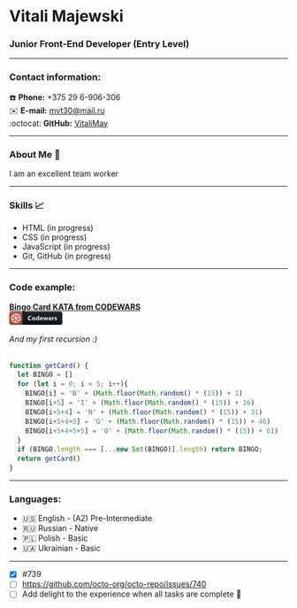 # Vitali Majewski
### Junior Front-End Developer (Entry Level)

----

### Contact information:
:phone: **Phone:** +375 29 6-906-306  
:envelope: **E-mail:** mvt30@mail.ru  
:octocat: **GitHub:** [VitaliMay](https://github.com/VitaliMay)

----

### About Me :dog:
I am an excellent team worker  


----
### Skills  :chart_with_upwards_trend:
* HTML (in progress) <br>
* CSS (in progress)  <br>
* JavaScript (in progress) <br>
* Git, GitHub (in progress) <br>

----
### Code example:

[**Bingo Card KATA from CODEWARS**](https://www.codewars.com/kata/bingo-card)<br>
[![logo](/assets/svg/codewars_button_icon_151901.png)](https://www.codewars.com/kata/bingo-card)<br>

*And my first recursion :)*<br>

```javascript

function getCard() {
  let BINGO = []
  for (let i = 0; i < 5; i++){
    BINGO[i] = 'B' + (Math.floor(Math.random() * (15)) + 1)
    BINGO[i+5] = 'I' + (Math.floor(Math.random() * (15)) + 16)
    BINGO[i+5+4] = 'N' + (Math.floor(Math.random() * (15)) + 31)
    BINGO[i+5+4+5] = 'G' + (Math.floor(Math.random() * (15)) + 46)
    BINGO[i+5+4+5+5] = 'O' + (Math.floor(Math.random() * (15)) + 61)
  }
  if (BINGO.length === [...new Set(BINGO)].length) return BINGO;
  return getCard()
}

```

-----
### Languages:
* :us: English - (A2) Pre-Intermediate
* :ru: Russian - Native
* :poland: Polish - Basic
* :ukraine: Ukrainian - Basic

-----
- [x] #739
- [ ] https://github.com/octo-org/octo-repo/issues/740
- [ ] Add delight to the experience when all tasks are complete :tada:
